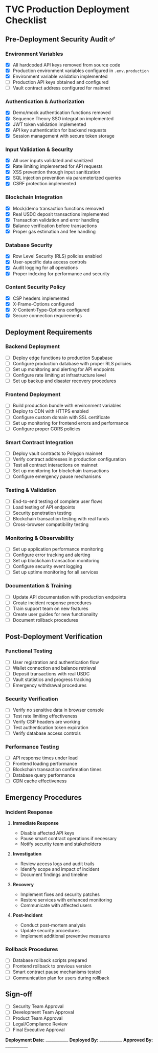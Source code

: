 # TVC Production Deployment Checklist

## Pre-Deployment Security Audit ✅

### Environment Variables
- [x] All hardcoded API keys removed from source code
- [x] Production environment variables configured in `.env.production`
- [x] Environment variable validation implemented
- [ ] Production API keys obtained and configured
- [ ] Vault contract address configured for mainnet

### Authentication & Authorization
- [x] Demo/mock authentication functions removed
- [x] Sequence Theory SSO integration implemented
- [x] JWT token validation implemented
- [x] API key authentication for backend requests
- [x] Session management with secure token storage

### Input Validation & Security
- [x] All user inputs validated and sanitized
- [x] Rate limiting implemented for API requests
- [x] XSS prevention through input sanitization
- [x] SQL injection prevention via parameterized queries
- [x] CSRF protection implemented

### Blockchain Integration
- [x] Mock/demo transaction functions removed
- [x] Real USDC deposit transactions implemented
- [x] Transaction validation and error handling
- [x] Balance verification before transactions
- [x] Proper gas estimation and fee handling

### Database Security
- [x] Row Level Security (RLS) policies enabled
- [x] User-specific data access controls
- [x] Audit logging for all operations
- [x] Proper indexing for performance and security

### Content Security Policy
- [x] CSP headers implemented
- [x] X-Frame-Options configured
- [x] X-Content-Type-Options configured
- [x] Secure connection requirements

## Deployment Requirements

### Backend Deployment
- [ ] Deploy edge functions to production Supabase
- [ ] Configure production database with proper RLS policies
- [ ] Set up monitoring and alerting for API endpoints
- [ ] Configure rate limiting at infrastructure level
- [ ] Set up backup and disaster recovery procedures

### Frontend Deployment
- [ ] Build production bundle with environment variables
- [ ] Deploy to CDN with HTTPS enabled
- [ ] Configure custom domain with SSL certificate
- [ ] Set up monitoring for frontend errors and performance
- [ ] Configure proper CORS policies

### Smart Contract Integration
- [ ] Deploy vault contracts to Polygon mainnet
- [ ] Verify contract addresses in production configuration
- [ ] Test all contract interactions on mainnet
- [ ] Set up monitoring for blockchain transactions
- [ ] Configure emergency pause mechanisms

### Testing & Validation
- [ ] End-to-end testing of complete user flows
- [ ] Load testing of API endpoints
- [ ] Security penetration testing
- [ ] Blockchain transaction testing with real funds
- [ ] Cross-browser compatibility testing

### Monitoring & Observability
- [ ] Set up application performance monitoring
- [ ] Configure error tracking and alerting
- [ ] Set up blockchain transaction monitoring
- [ ] Configure security event logging
- [ ] Set up uptime monitoring for all services

### Documentation & Training
- [ ] Update API documentation with production endpoints
- [ ] Create incident response procedures
- [ ] Train support team on new features
- [ ] Create user guides for new functionality
- [ ] Document rollback procedures

## Post-Deployment Verification

### Functional Testing
- [ ] User registration and authentication flow
- [ ] Wallet connection and balance retrieval
- [ ] Deposit transactions with real USDC
- [ ] Vault statistics and progress tracking
- [ ] Emergency withdrawal procedures

### Security Verification
- [ ] Verify no sensitive data in browser console
- [ ] Test rate limiting effectiveness
- [ ] Verify CSP headers are working
- [ ] Test authentication token expiration
- [ ] Verify database access controls

### Performance Testing
- [ ] API response times under load
- [ ] Frontend loading performance
- [ ] Blockchain transaction confirmation times
- [ ] Database query performance
- [ ] CDN cache effectiveness

## Emergency Procedures

### Incident Response
1. **Immediate Response**
   - Disable affected API keys
   - Pause smart contract operations if necessary
   - Notify security team and stakeholders

2. **Investigation**
   - Review access logs and audit trails
   - Identify scope and impact of incident
   - Document findings and timeline

3. **Recovery**
   - Implement fixes and security patches
   - Restore services with enhanced monitoring
   - Communicate with affected users

4. **Post-Incident**
   - Conduct post-mortem analysis
   - Update security procedures
   - Implement additional preventive measures

### Rollback Procedures
- [ ] Database rollback scripts prepared
- [ ] Frontend rollback to previous version
- [ ] Smart contract pause mechanisms tested
- [ ] Communication plan for users during rollback

## Sign-off

- [ ] Security Team Approval
- [ ] Development Team Approval
- [ ] Product Team Approval
- [ ] Legal/Compliance Review
- [ ] Final Executive Approval

**Deployment Date:** ___________
**Deployed By:** ___________
**Approved By:** ___________
